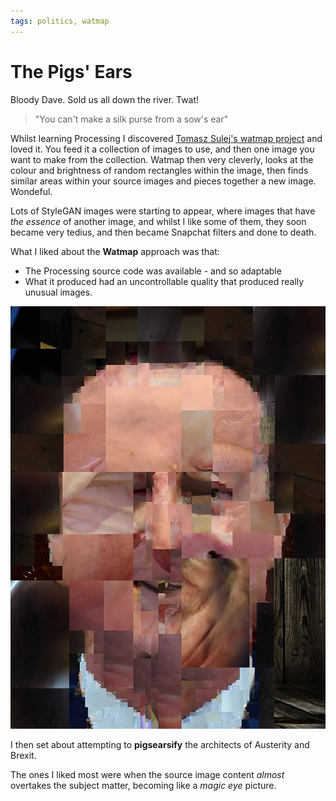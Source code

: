 ```yaml
---
tags: politics, watmap
---
```


# The Pigs' Ears

Bloody Dave. Sold us all down the river. Twat!

> "You can't make a silk purse from a sow's ear"

Whilst learning Processing I discovered [Tomasz Sulej's watmap project](https://generateme.tumblr.com/) and loved it. You feed it a collection of images to use, and then one image you want to make from the collection. Watmap then very cleverly, looks at the colour and brightness of random rectangles within the image, then finds similar areas within your source images and pieces together a new image. Wondeful.

Lots of StyleGAN images were starting to appear, where images that have *the essence* of another image, and whilst I like some of them, they soon became very tedius, and then became Snapchat filters and done to death.

What I liked about the **Watmap** approach was that:

* The Processing source code was available - and so adaptable
* What it produced had an uncontrollable quality that produced really unusual images.


![Cameron](cameron_pig.jpg)

I then set about attempting to **pigsearsify** the architects of Austerity and Brexit. 

The ones I liked most were when the source image content *almost* overtakes the subject matter, becoming like a *magic eye* picture.










